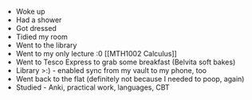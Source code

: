  - Woke up
 - Had a shower
 - Got dressed
 - Tidied my room
 - Went to the library
 - Went to my only lecture :0 [[MTH1002 Calculus]]
 - Went to Tesco Express to grab some breakfast (Belvita soft bakes)
 - Library >:) - enabled sync from my vault to my phone, too
 - Went back to the flat (definitely not because I needed to poop, again)
 - Studied - Anki, practical work, languages, CBT